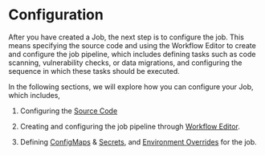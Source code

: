# Configuration

After you have created a Job, the next step is to configure the job. This means specifying the source code and using the Workflow Editor to create and configure the job pipeline, which includes defining tasks such as code scanning, vulnerability checks, or data migrations, and configuring the sequence in which these tasks should be executed.

In the following sections, we will explore how you can configure your Job, which includes,

1. Configuring the [Source Code](./source-code-job.md)

2. Creating and configuring the job pipeline through [Workflow Editor](./workflow-editor-job.md).

3. Defining [ConfigMaps](./configmap-secret/configmap-job.md) & [Secrets](./configmap-secret/secret-job.md), and [Environment Overrides](./environment-override-job.md) for the job.

